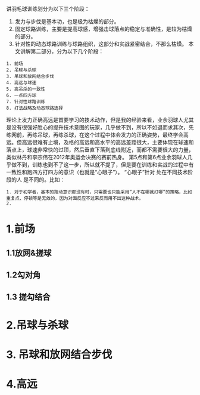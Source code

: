 讲羽毛球训练划分为以下三个阶段：
1. 发力与步伐是基本功，也是极为枯燥的部分。
2. 固定球路训练，主要是提高球感，增强击球落点的稳定与准确性，是较为枯燥的部分。
3. 针对性的动态球路训练与球路组织，这部分和实战紧密结合，不那么枯燥。
本文讲解第二部分，分为以下几个阶段：
```
1. 前场
2. 吊球与杀球
3. 吊球和放网结合步伐
4. 高远与球速
5. 高吊杀的一致性
6. 一点四方球
7. 针对性球路训练 
8. 打法战略及动态球路选择
```
理论上发力正确高远是首要学习的技术动作，但是我的经验来看，业余羽球人尤其是没有很强好胜心的提升技术意图的玩家，几乎做不到，所以不如退而求其次，先练网前，再练吊球，再练杀球，在这个过程中体会发力的正确姿势，最终学会高远。但高远很难有止境，及格的高远和高水平的高远差距很大，主要体现在球速和落点上，球速非常快的过顶，然后垂直下落到底线附近，而都不需要很大的力量，类似林丹和李宗伟在2012年奥运会决赛的赛前热身。
第5点和第6点业余羽球人几乎做不到，训练也到不了这一步，所以就不提了，但是要在训练和实战的过程中有一致性和跑四方打四方的意识（也就是“心眼子”）。
“心眼子”针对 处在不同技术阶段的人 是不同的。比如：
```
1. 对于初学者，基本的跑动意识都没有时，只需要也只能采用“人不在哪就打哪”的策略，比如重复点、停顿等是无效的，因为对面反应不过来反而用不出这种战术。
2. 
```
# 1.前场
## 1.1放网&搓球

## 1.2勾对角

## 1.3 搓勾结合


# 2.吊球与杀球


# 3. 吊球和放网结合步伐


# 4.高远





